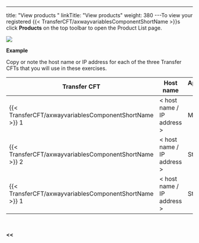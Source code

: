 ---
title: "View products "
linkTitle: "View products"
weight: 380
---To view your registered {{< TransferCFT/axwayvariablesComponentShortName  >}}s click ****Products**** on the top toolbar to open the Product List page.

![](/Images/TransferCFT/product_list_cg.png)

****Example****

Copy or note the host name or IP address for each of the three Transfer CFTs that you will use in these exercises.


| Transfer CFT  | Host name  | Application name  |
| --- | --- | --- |
| {{< TransferCFT/axwayvariablesComponentShortName  >}} 1  | &lt; host name / IP address &gt;  | MainOffice  |
| {{< TransferCFT/axwayvariablesComponentShortName  >}} 2  | &lt; host name / IP address &gt;  | Store_66  |
| {{< TransferCFT/axwayvariablesComponentShortName  >}} 1  | &lt; host name / IP address &gt;  | Store_89  |


 

****&lt;&lt;**** [](../../)
